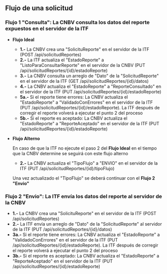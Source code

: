 ## Flujo de una solicitud

### Flujo 1 "Consulta":  La CNBV consulta los datos del reporte expuestos en el servidor de la ITF

* **Flujo Ideal**

    * **1.-** La CNBV crea una "SolicituReporte" en el servidor de la ITF (POST /api/solicitudReportes)
    * **2.-** La ITF actualiza el "EstadoReporte" a "ListoParaConsultarReporte" en el servidor de la CNBV (PUT /api/solicitudReportes/{id}/estadoReporte)
    * **3.-** La CNBV consulta un arreglo de "Dato" de la "SolicitudReporte" en el servidor de la ITF (GET /api/solicitudReportes/{id}/datos)
    * **4.-** La CNBV actualiza el "EstadoReporte" a "ReporteConsultado" en el servidor de la ITF (PUT /api/solicitudReportes/{id}/estadoReporte)
    * **5a.-** Si el reporte tiene errores: La CNBV actualiza el "EstadoReporte" a "ValidadoConErrores" en el servidor de la ITF (PUT /api/solicitudReportes/{id}/estadoReporte). La ITF después de corregir el reporte volverá a ejecutar el punto 2 del proceso 
    * **5b.-** Si el reporte es aceptado: La CNBV actualiza el "EstadoReporte" a "ReporteAceptado" en el servidor de la ITF (PUT /api/solicitudReportes/{id}/estadoReporte)


* **Flujo Alterno**

    En caso de que la ITF no ejecute el paso 2 del **Flujo Ideal** en el tiempo que la CNBV determine se seguirá con este flujo alterno

    * **2.-** La CNBV actualiza el "TipoFlujo" a "ENVIO" en el servidor de la ITF (PUT /api/solicitudReportes/{id}/tipoFlujo)

    Una vez actualizado el "TipoFlujo" se deberá continuar con el **Flujo 2 "Envio"**


### Flujo 2 "Envio":  La ITF envía los datos del reporte al servidor de la CNBV

* **1.-** La CNBV crea una "SolicituReporte" en el servidor de la ITF (POST /api/solicitudReportes)
* **2.-** La ITF envía un arreglo de "Dato" de la "SolicitudReporte" al servidor de la ITF (PUT /api/solicitudReportes/{id}/datos)
* **3a.-** Si el reporte tiene errores: La CNBV actualiza el "EstadoReporte" a "ValidadoConErrores" en el servidor de la ITF (PUT /api/solicitudReportes/{id}/estadoReporte). La ITF después de corregir el reporte volverá a ejecutar el punto 2 del proceso 
* **3b.-** Si el reporte es aceptado: La CNBV actualiza el "EstadoReporte" a "ReporteAceptado" en el servidor de la ITF (PUT /api/solicitudReportes/{id}/estadoReporte)
